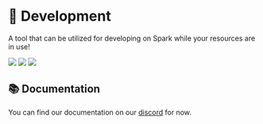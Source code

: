 # 🔨 Development
A tool that can be utilized for developing on Spark while your resources are in use!

![](https://img.shields.io/github/downloads/spark-framework/development/total?logo=github)
![](https://img.shields.io/github/contributors/spark-framework/development?logo=github)
![](https://img.shields.io/github/v/release/spark-framework/development?logo=github) 

## 📚 Documentation
You can find our documentation on our [discord](https://discord.gg/V3qMFJhWas) for now.
